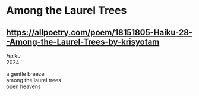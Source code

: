# Among the Laurel Trees
## https://allpoetry.com/poem/18151805-Haiku-28--Among-the-Laurel-Trees-by-krisyotam
_Haiku_  
2024

a gentle breeze  
among the laurel trees  
open heavens
